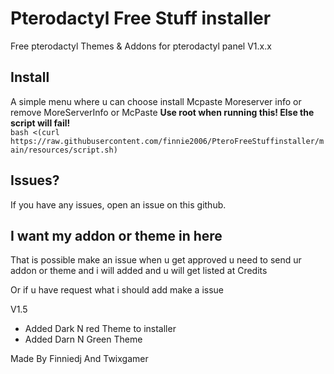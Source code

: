 # Pterodactyl Free Stuff installer
Free pterodactyl Themes & Addons for pterodactyl panel V1.x.x

  
  
## Install
A simple menu where u can choose install Mcpaste Moreserver info or remove MoreServerInfo or McPaste
**Use root when running this! Else the script will fail!**  
`bash <(curl https://raw.githubusercontent.com/finnie2006/PteroFreeStuffinstaller/main/resources/script.sh)`

## Issues?
If you have any issues, open an issue on this github.

## I want my addon or theme in here
That is possible make an issue when u get approved u need to send ur addon or theme and i will added and u will get listed at Credits

Or if u have request what i should add make a issue

V1.5
- Added Dark N red Theme to installer
- Added Darn N Green Theme

Made By Finniedj And Twixgamer
